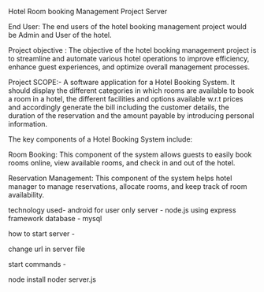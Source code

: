 Hotel Room booking Management Project Server

End User: The end users of the hotel booking management project would be Admin and User of the hotel.

Project objective : The objective of the hotel booking management project is to streamline and automate various hotel operations to improve efficiency, enhance guest experiences, and optimize overall management processes.

Project SCOPE:-
A software application for a Hotel Booking System. It should display the different categories in which rooms are available to book a room in a hotel, the different facilities and options available w.r.t prices and accordingly generate the bill including the customer details, the duration of the reservation and the amount payable by introducing personal information.

The key components of a Hotel Booking System include:

Room Booking: This component of the system allows guests to easily book rooms online, view available rooms, and check in and out of the hotel.

Reservation Management: This component of the system helps hotel manager to manage reservations, allocate rooms, and keep track of room availability.

technology used- android for user only server - node.js using express framework database - mysql

how to start server -

change url in server file

start commands -

node install noder server.js
